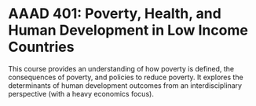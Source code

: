 # AAAD 401: Poverty, Health, and Human Development in Low Income Countries

This course provides an understanding of how poverty is defined, the consequences of poverty, and policies to reduce poverty. It explores the determinants of human development outcomes from an interdisciplinary perspective (with a heavy economics focus).
